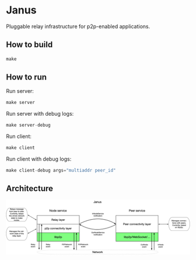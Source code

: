 # Janus
Pluggable relay infrastructure for p2p-enabled applications.

## How to build

```rust
make
```

## How to run

Run server:
```rust
make server
```

Run server with debug logs:
```rust
make server-debug
``` 

Run client:
```rust
make client
```

Run client with debug logs:
```rust
make client-debug args="multiaddr peer_id"
```

## Architecture
![*The architecture of Janus](img/janus_arch.png)
